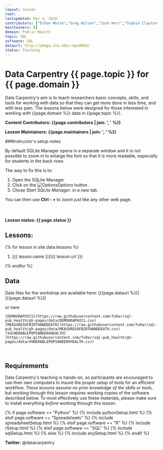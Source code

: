 ```yaml
---
layout: lesson
root: .
lastupdated: Mar 4, 2016
contributors: ["Ethan White","Greg Wilson","Josh Herr","Sophie Clayton","Tracy Teal", "Aleksandra Pawlik", "Kevin Vilbig"]
maintainers: []
domain: Public Health
topic: SQL
software: SQL
dataurl: http://omega.uta.edu/~kpv8956/
status: Teaching
---
```


<!-- USING THIS LESSON TEMPLATE -->
<!-- Lesson specific information is taken from the YAML header at the top of the page -->

<!-- THE LESSON INFORMATION -->

<!-- Get the information from _data/info.yml -->

# Data Carpentry {{ page.topic }} for {{ page.domain }}

Data Carpentry's aim is to teach researchers basic concepts, skills,
and tools for working with data so that they can get more done in less
time, and with less pain. The lessons below were designed for those interested 
in working with {{page.domain %}} data in {{page.topic %}}. 


**Content Contributors: {{page.contributors | join: ', ' %}}**


**Lesson Maintainers: {{page.maintainers | join: ', ' %}}**


###Instructor's setup notes

By default SQLite Manager opens in a separate window and it is not possible to zoom in to enlarge the font
so that it is more readable, especially for students in the back rows.

The way to fix this is to:

1. Open the SQLite Manager
2. Click on the ![Options](img/options_button.png)*Options* button .
3. Chose *Start SQLite Manager: in a new tab*.

You can then use **Ctrl - +** to zoom just like any other web page.



<br> 


#### Lesson status: {{ page.status }} 
<!--
  [Information on Lesson Status Categories]()
-->

<!-- ###### INDEX OF LESSONS ON THIS TOPIC ###### -->

## Lessons:


{% for lesson in site.data.lessons %}

1. [{{ lesson.name }}]({{ lesson.url }})

{% endfor %}



## Data

Data files for the workshop are available here: [{{page.dataurl %}}]({{page.dataurl %}})

or here

    [DEMOGRAPHICS](https://raw.githubusercontent.com/fu9ar/sql-pub_health/gh-pages/data/DEMOGRAPHICS.csv)
    [MEASURESOFBIRTHANDDEATH](https://raw.githubusercontent.com/fu9ar/sql-pub_health/gh-pages/data/MEASURESOFBIRTHANDDEATH.csv)
    [VULNERABLEPOPSANDENVHEALTH](https://raw.githubusercontent.com/fu9ar/sql-pub_health/gh-pages/data/VUNERABLEPOPSANDENVHEALTH.csv)

<br>

<h2>Requirements</h2>

<p>
Data Carpentry's teaching is hands-on, so participants are encouraged to use
their own computers to insure the proper setup of tools for an efficient workflow.
<em>These lessons assume no prior knowledge of the skills or tools</em>, but working 
through this lesson requires working copies of the software described below.
To most effectively use these materials, please make sure to install everything 
<em>before</em> working through this lesson.
</p>



{% if page.software == "Python" %}
{% include pythonSetup.html %}
{% elsif page.software == "Spreadsheets" %}
{% include spreadsheetSetup.html %}
{% elsif page.software == "R" %}
{% include rSetup.html %}
{% elsif page.software == "SQL" %}
{% include sqlSetup.html %}
{% else %}
{% include anySetup.html %}
{% endif %}

<p><strong>Twitter</strong>: @datacarpentry





